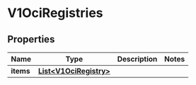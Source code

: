 # V1OciRegistries

## Properties
Name | Type | Description | Notes
------------ | ------------- | ------------- | -------------
**items** | [**List&lt;V1OciRegistry&gt;**](V1OciRegistry.md) |  | 
